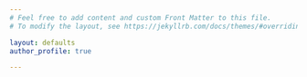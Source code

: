 ```yaml
---
# Feel free to add content and custom Front Matter to this file.
# To modify the layout, see https://jekyllrb.com/docs/themes/#overriding-theme-defaults

layout: defaults
author_profile: true

---
```

